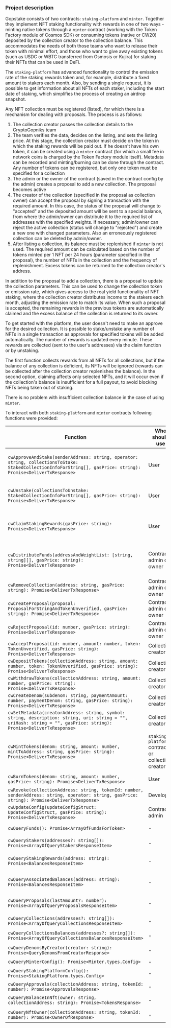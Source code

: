 ### Project description

Gopstake consists of two contracts: `staking-platform` and `minter`. Together they implement NFT staking functionality with rewards in one of two ways - minting native tokens through a `minter` contract (working with the Token Factory module of Cosmos SDK) or consuming tokens (native or CW20) deposited by the collection creator to the collection balance. This accommodates the needs of both those teams who want to release their token with minimal effort, and those who want to give away existing tokens (such as USDC or WBTC transferred from Osmosis or Kujira) for staking their NFTs that can be used in DeFi.

The `staking-platform` has advanced functionality to control the emission rate of the staking rewards token and, for example, distribute a fixed amount to stakers each month. Also, by sending a single request, it is possible to get information about all NFTs of each staker, including the start date of staking, which simplifies the process of creating an airdrop snapshot.

Any NFT collection must be registered (listed), for which there is a mechanism for dealing with proposals. The process is as follows:
1. The collection creator passes the collection details to the CryptoGopniks team
2. The team verifies the data, decides on the listing, and sets the listing price. At this stage, the collection creator must decide on the token in which the staking rewards will be paid out. If he doesn't have his own token, it can be created using a `minter` contract (for which a small fee in network coins is charged by the Token Factory module itself). Metadata can be recorded and minting/burning can be done through the contract. Any number of tokens can be registered, but only one token must be specified for a collection
3. The admin or the owner of the contract (saved in the contract config by the admin) creates a proposal to add a new collection. The proposal becomes active
4. The creator of the collection (specified in the proposal as collection owner) can accept the proposal by signing a transaction with the required amount. In this case, the status of the proposal will change to "accepted" and the deposited amount will be sent to a special balance, from where the admin/owner can distribute it to the required list of addresses with the specified weights. If necessary, admin/owner can reject the active collection (status will change to "rejected") and create a new one with changed parameters. Also an erroneously registered collection can be deleted by admin/owner.
5. After listing a collection, its balance must be replenished if `minter` is not used. The required amount can be calculated based on the number of tokens minted per 1 NFT per 24 hours (parameter specified in the proposal), the number of NFTs in the collection and the frequency of replenishment. Excess tokens can be returned to the collection creator's address.

In addition to the proposal to add a collection, there is a proposal to update the collection parameters. This can be used to change the collection token or emission rate, which gives access to the real yield functionality of NFT staking, where the collection creator distributes income to the stakers each month, adjusting the emission rate to match its value. When such a proposal is accepted, the remaining rewards in the previous tokens are automatically claimed and the excess balance of the collection is returned to its owner.

To get started with the platform, the user doesn't need to make an approve for the desired collection. It is possible to stake/unstake any number of NFTs in a single transaction as approvals for specified tokens will be added automatically. The number of rewards is updated every minute. These rewards are collected (sent to the user's addresses) via the claim function or by unstaking.

The first function collects rewards from all NFTs for all collections, but if the balance of any collection is deficient, its NFTs will be ignored (rewards can be collected after the collection creator replenishes the balance). In the second option, claiming affects only selected NFTs, and it will occur even if the collection's balance is insufficient for a full payout, to avoid blocking NFTs being taken out of staking.

There is no problem with insufficient collection balance in the case of using `minter`. 

To interact with both `staking-platform` and `minter` contracts following functions were provided:


| Function | Who should use | Description |
| -------- | -------------- | ----------- |
| `cwApproveAndStake(senderAddress: string, operator: string, collectionsToStake: StakedCollectionInfoForString[], gasPrice: string): Promise<DeliverTxResponse>` | User | Approve and stake NFTs to start earning staking rewards. Sender is the user and operator is the `staking-platform` (must be used `STAKING_PLATFORM_CONTRACT.DATA.ADDRESS`) |
| `cwUnstake(collectionsToUnstake: StakedCollectionInfoForString[], gasPrice: string): Promise<DeliverTxResponse>` | User | Unstake NFTs and claim any pending staking rewards. In case of insufficient collection balance rewards for NFTs of this collection will not be claimed |
| `cwClaimStakingRewards(gasPrice: string): Promise<DeliverTxResponse>` | User | Claim pending staking rewards for staked NFTs. In case of insufficient collection balance rewards for NFTs of this collection will be claimed anyway to reset pending balances |
| `cwDistributeFunds(addressAndWeightList: [string, string][], gasPrice: string): Promise<DeliverTxResponse>` | Contract admin or owner | Distribute funds from the collection registration balance to specified recipients corresponding to their weights. The sum of weights must be equal one. Every weight must not exceed one |
| `cwRemoveCollection(address: string, gasPrice: string): Promise<DeliverTxResponse>` | Contract admin or owner | Remove a collection and associated data from `staking-platform` |
| `cwCreateProposal(proposal: ProposalForStringAndTokenUnverified, gasPrice: string): Promise<DeliverTxResponse>` | Contract admin or owner | Create a proposal to list a new NFT collection or update parameters of an existing one |
| `cwRejectProposal(id: number, gasPrice: string): Promise<DeliverTxResponse>` | Contract admin or owner | Reject an active collection proposal |
| `cwAcceptProposal(id: number, amount: number, token: TokenUnverified, gasPrice: string): Promise<DeliverTxResponse>` | Collection creator | Accept an active collection proposal by paying the listing price |
| `cwDepositTokens(collectionAddress: string, amount: number, token: TokenUnverified, gasPrice: string): Promise<DeliverTxResponse>` | Collection creator | Deposit tokens to a collection's reward balance |
| `cwWithdrawTokens(collectionAddress: string, amount: number, gasPrice: string): Promise<DeliverTxResponse>` | Collection creator | Withdraw excess tokens from a collection's reward balance |
| `cwCreateDenom(subdenom: string, paymentAmount: number, paymentDenom: string, gasPrice: string): Promise<DeliverTxResponse>` | Collection creator | Create a new token denomination using the `minter` contract |
| `cwSetMetadata(creatorAddress: string, symbol: string, description: string, uri: string = "", uriHash: string = "", gasPrice: string): Promise<DeliverTxResponse>` | Collection creator | Set metadata for a token created with the `minter` contract |
| `cwMintTokens(denom: string, amount: number, mintToAddress: string, gasPrice: string): Promise<DeliverTxResponse>` | `staking-platform` contract or collection creator | Mint new tokens using the `minter` contract. If `EmissionType` is `minting` it will be called by `staking-platform`. In case of `spending` `EmissionType` the collection creator can manually call the function and replenish collection balance |
| `cwBurnTokens(denom: string, amount: number, gasPrice: string): Promise<DeliverTxResponse>` | User | Burn tokens using the `minter` contract. It is not required under normal conditions |
| `cwRevoke(collectionAddress: string, tokenId: number, senderAddress: string, operator: string, gasPrice: string): Promise<DeliverTxResponse>` | Developer | Remove approval from NFT. For debugging |
| `cwUpdateConfig(updateConfigStruct: UpdateConfigStruct, gasPrice: string): Promise<DeliverTxResponse>` | Contract admin | Update configuration parameters for the contract |
| `cwQueryFunds(): Promise<ArrayOfFundsForToken>` | - | Return the account balance for contributions when listing collections |
| `cwQueryStakers(addresses?: string[]): Promise<ArrayOfQueryStakersResponseItem>` | - | Return the list of stakers for specified (or all) staking addresses |
| `cwQueryStakingRewards(address: string): Promise<BalancesResponseItem>` | - | Return, for a specified address, a list of staking awards summarized across all collections and NFTs |
| `cwQueryAssociatedBalances(address: string): Promise<BalancesResponseItem>` | - | Return for the specified address the list of balances of tokens of registered collections (associated balances) |
| `cwQueryProposals(lastAmount?: number): Promise<ArrayOfQueryProposalsResponseItem>` | - | Return a list of the specified number of recent proposals (or all proposals) for the specified address |
| `cwQueryCollections(addresses?: string[]): Promise<ArrayOfQueryCollectionsResponseItem>` | - | Return a list of collections at the specified (or all) collection addresses |
| `cwQueryCollectionsBalances(addresses?: string[]): Promise<ArrayOfQueryCollectionsBalancesResponseItem>` | - | Return a list of collection balances for the specified (or all) collection addresses |
| `cwQueryDenomsByCreator(creator: string): Promise<QueryDenomsFromCreatorResponse>` | - | Return a list of denoms for tokens created by the specified address |
| `cwQueryMinterConfig(): Promise<Minter.types.Config>` | - | Return the `minter` contract configuration |
| `cwQueryStakingPlatformConfig(): Promise<StakingPlatform.types.Config>` | - | Return the `staking-platform` contract configuration |
| `cwQueryApprovals(collectionAddress: string, tokenId: number): Promise<ApprovalsResponse>` | - | Return approvals that a token has  |
| `cwQueryBalanceInNft(owner: string, collectionAddress: string): Promise<TokensResponse>` | - | Return a list of tokens owned by the given address  |
| `cwQueryNftOwner(collectionAddress: string, tokenId: number): Promise<OwnerOfResponse>` | - | Return the owner of the given token, error if token does not exist |

